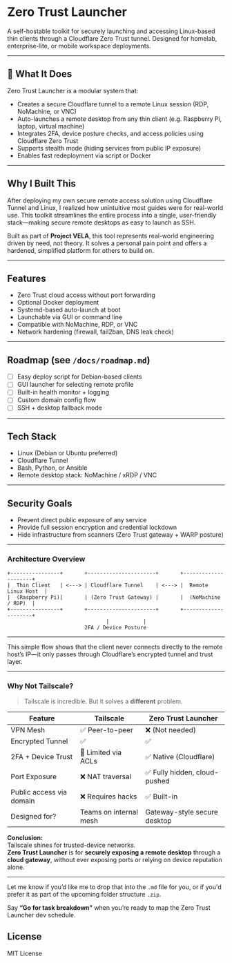 # Zero Trust Launcher

A self-hostable toolkit for securely launching and accessing Linux-based thin clients through a Cloudflare Zero Trust tunnel. Designed for homelab, enterprise-lite, or mobile workspace deployments.

---

## 🔐 What It Does

Zero Trust Launcher is a modular system that:

- Creates a secure Cloudflare tunnel to a remote Linux session (RDP, NoMachine, or VNC)
- Auto-launches a remote desktop from any thin client (e.g. Raspberry Pi, laptop, virtual machine)
- Integrates 2FA, device posture checks, and access policies using Cloudflare Zero Trust
- Supports stealth mode (hiding services from public IP exposure)
- Enables fast redeployment via script or Docker

---

## Why I Built This

After deploying my own secure remote access solution using Cloudflare Tunnel and Linux, I realized how unintuitive most guides were for real-world use. This toolkit streamlines the entire process into a single, user-friendly stack—making secure remote desktops as easy to launch as SSH.

Built as part of **Project VELA**, this tool represents real-world engineering driven by need, not theory. It solves a personal pain point and offers a hardened, simplified platform for others to build on.

---

## Features

- Zero Trust cloud access without port forwarding
- Optional Docker deployment
- Systemd-based auto-launch at boot
- Launchable via GUI or command line
- Compatible with NoMachine, RDP, or VNC
- Network hardening (firewall, fail2ban, DNS leak check)

---

## Roadmap (see `/docs/roadmap.md`)

- [ ] Easy deploy script for Debian-based clients
- [ ] GUI launcher for selecting remote profile
- [ ] Built-in health monitor + logging
- [ ] Custom domain config flow
- [ ] SSH + desktop fallback mode

---

## Tech Stack

- Linux (Debian or Ubuntu preferred)
- Cloudflare Tunnel
- Bash, Python, or Ansible
- Remote desktop stack: NoMachine / xRDP / VNC

---

## Security Goals

- Prevent direct public exposure of any service
- Provide full session encryption and credential lockdown
- Hide infrastructure from scanners (Zero Trust gateway + WARP posture)

---

### Architecture Overview

```text
+----------------+       +----------------------+       +---------------------+
|  Thin Client   | <---> | Cloudflare Tunnel    | <---> |  Remote Linux Host  |
|  (Raspberry Pi)|       | (Zero Trust Gateway) |       |  (NoMachine / RDP)  |
+----------------+       +----------------------+       +---------------------+
                                |           |
                         2FA / Device Posture
```

---

This simple flow shows that the client never connects directly to the remote host’s IP—it only passes through Cloudflare’s encrypted tunnel and trust layer.

---

### Why Not Tailscale?

> Tailscale is incredible. But it solves a **different** problem.

| Feature | Tailscale | Zero Trust Launcher |
|--------|-----------|---------------------|
| VPN Mesh | ✅ Peer-to-peer | ❌ (Not needed) |
| Encrypted Tunnel | ✅ | ✅ |
| 2FA + Device Trust | 🔸 Limited via ACLs | ✅ Native (Cloudflare) |
| Port Exposure | ❌ NAT traversal | ✅ Fully hidden, cloud-pushed |
| Public access via domain | ❌ Requires hacks | ✅ Built-in |
| Designed for? | Teams on internal mesh | Gateway-style secure desktop |

**Conclusion:**  
Tailscale shines for trusted-device networks.  
**Zero Trust Launcher** is for **securely exposing a remote desktop** through a **cloud gateway**, without ever exposing ports or relying on device reputation alone.

---

Let me know if you’d like me to drop that into the `.md` file for you, or if you'd prefer it as part of the upcoming folder structure `.zip`.

Say **“Go for task breakdown”** when you’re ready to map the Zero Trust Launcher dev schedule.


## License

MIT License
